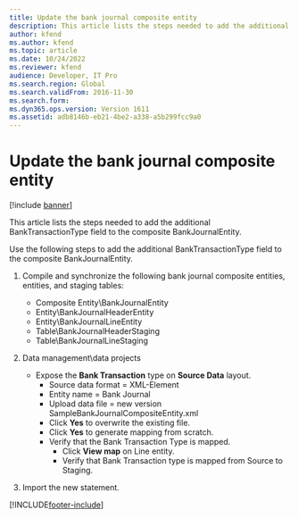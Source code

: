 ```yaml
---
title: Update the bank journal composite entity
description: This article lists the steps needed to add the additional BankTransactionType field to the composite BankJournalEntity.
author: kfend
ms.author: kfend
ms.topic: article
ms.date: 10/24/2022
ms.reviewer: kfend 
audience: Developer, IT Pro
ms.search.region: Global
ms.search.validFrom: 2016-11-30
ms.search.form:
ms.dyn365.ops.version: Version 1611
ms.assetid: adb8146b-eb21-4be2-a338-a5b299fcc9a0
---
```


# Update the bank journal composite entity

[!include [banner](../includes/banner.md)]

This article lists the steps needed to add the additional BankTransactionType field to the composite BankJournalEntity.

Use the following steps to add the additional BankTransactionType field to the composite BankJournalEntity.

1.  Compile and synchronize the following bank journal composite entities, entities, and staging tables:
    -   Composite Entity\\BankJournalEntity
    -   Entity\\BankJournalHeaderEntity
    -   Entity\\BankJournalLineEntity
    -   Table\\BankJournalHeaderStaging
    -   Table\\BankJournalLineStaging

2.  Data management\\data projects
    -   Expose the **Bank Transaction** type on **Source Data** layout.
        -   Source data format = XML-Element
        -   Entity name = Bank Journal
        -   Upload data file = new version SampleBankJournalCompositeEntity.xml
        -   Click **Yes** to overwrite the existing file.
        -   Click **Yes** to generate mapping from scratch.
        -   Verify that the Bank Transaction Type is mapped.
            -   Click **View map** on Line entity.
            -   Verify that Bank Transaction type is mapped from Source to Staging.

3.  Import the new statement.






[!INCLUDE[footer-include](../../includes/footer-banner.md)]
